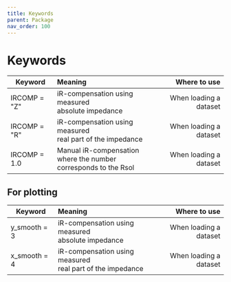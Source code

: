 ```yaml
---
title: Keywords
parent: Package
nav_order: 100
---
```


# Keywords

| Keyword        | Meaning           | Where to use  |
| ------------- |:-------------| -----:|
| IRCOMP = "Z" | iR-compensation using measured <br> absolute impedance| When loading a dataset |
| IRCOMP = "R" | iR-compensation using measured <br>real part of the impedance |When loading a dataset|
| IRCOMP = 1.0 | Manual iR-compensation<br>where the number corresponds to the Rsol | When loading a dataset |

## For plotting

| Keyword        | Meaning           | Where to use  |
| ------------- |:-------------| -----:|
| y_smooth = 3 | iR-compensation using measured <br> absolute impedance| When loading a dataset |
| x_smooth = 4 | iR-compensation using measured <br>real part of the impedance |When loading a dataset|
 

